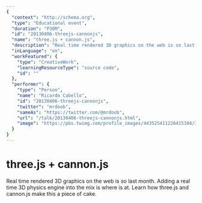 ```yaml
---
{
  "context": "http://schema.org",
  "type": "Educational event",
  "duration": "P30M",
  "id": "20130406-threejs-cannonjs",
  "name": "three.js + cannon.js",
  "description": "Real time rendered 3D graphics on the web is so last month. Adding a real time 3D physics engine into the mix is where is at. Learn how three.js and cannon.js make this a piece of cake.",
  "inLanguage": "en",
  "workFeatured": {
    "type": "CreativeWork",
    "learningResourceType": "source code",
    "id": ""
  },
  "performer": {
    "type": "Person",
    "name": "Ricardo Cabello",
    "id": "20130406-threejs-cannonjs",
    "twitter": "mrdoob",
    "sameAs": "https://twitter.com/@mrdoob",
    "url": "/talk/20130406-threejs-cannonjs.html",
    "image": "https://pbs.twimg.com/profile_images/443525411226415104/3dA2hCFR.png"
  }
}
---
```

# three.js + cannon.js

Real time rendered 3D graphics on the web is so last month. Adding a real time 3D physics engine into the mix is where is at. Learn how three.js and cannon.js make this a piece of cake.